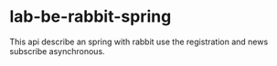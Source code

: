 # lab-be-rabbit-spring
This api describe an spring with rabbit use the registration and news subscribe asynchronous.
